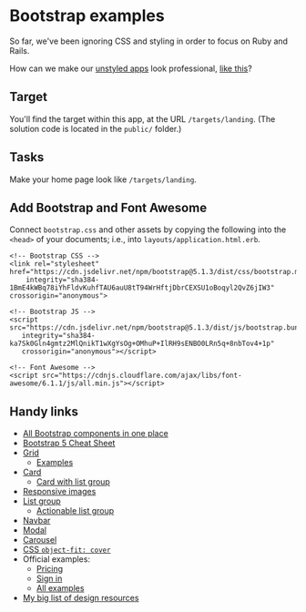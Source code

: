 # Bootstrap examples

So far, we've been ignoring CSS and styling in order to focus on Ruby and Rails.

How can we make our [unstyled apps](https://photogram-final.matchthetarget.com/) look professional, [like this](https://pg-industrial.matchthetarget.com/)?

## Target

You'll find the target within this app, at the URL `/targets/landing`. (The solution code is located in the `public/` folder.)

## Tasks

Make your home page look like `/targets/landing`.

## Add Bootstrap and Font Awesome

Connect `bootstrap.css` and other assets by copying the following into the `<head>` of your documents; i.e., into `layouts/application.html.erb`.

```
<!-- Bootstrap CSS -->
<link rel="stylesheet" href="https://cdn.jsdelivr.net/npm/bootstrap@5.1.3/dist/css/bootstrap.min.css"
    integrity="sha384-1BmE4kWBq78iYhFldvKuhfTAU6auU8tT94WrHftjDbrCEXSU1oBoqyl2QvZ6jIW3" crossorigin="anonymous">

<!-- Bootstrap JS -->
<script src="https://cdn.jsdelivr.net/npm/bootstrap@5.1.3/dist/js/bootstrap.bundle.min.js"
   integrity="sha384-ka7Sk0Gln4gmtz2MlQnikT1wXgYsOg+OMhuP+IlRH9sENBO0LRn5q+8nbTov4+1p"
   crossorigin="anonymous"></script>

<!-- Font Awesome -->
<script src="https://cdnjs.cloudflare.com/ajax/libs/font-awesome/6.1.1/js/all.min.js"></script>
```

## Handy links

 - [All Bootstrap components in one place](https://getbootstrap.com/docs/5.2/examples/cheatsheet/)
 - [Bootstrap 5 Cheat Sheet](https://bootstrap-cheatsheet.themeselection.com/)
 - [Grid](https://getbootstrap.com/docs/5.2/layout/grid/)
    - [Examples](https://getbootstrap.com/docs/5.2/examples/grid/)
 - [Card](https://getbootstrap.com/docs/5.2/components/card/)
    - [Card with list group](https://getbootstrap.com/docs/5.2/components/card/#list-groups)
 - [Responsive images](https://getbootstrap.com/docs/5.2/content/images/#responsive-images)
 - [List group](https://getbootstrap.com/docs/5.2/components/list-group/)
    - [Actionable list group](https://getbootstrap.com/docs/5.2/components/list-group/#links-and-buttons)
 - [Navbar](https://getbootstrap.com/docs/5.2/components/navbar/)
 - [Modal](https://getbootstrap.com/docs/5.2/components/modal/)
 - [Carousel](https://getbootstrap.com/docs/5.2/components/carousel/)
 - [CSS `object-fit: cover`](https://developer.mozilla.org/en-US/docs/Web/CSS/object-fit)
 - Official examples:
    - [Pricing](https://getbootstrap.com/docs/5.2/examples/pricing/)
    - [Sign in](https://getbootstrap.com/docs/5.2/examples/sign-in/)
    - [All examples](https://getbootstrap.com/docs/5.2/examples/)
 - [My big list of design resources](https://chapters.firstdraft.com/chapters/788)
